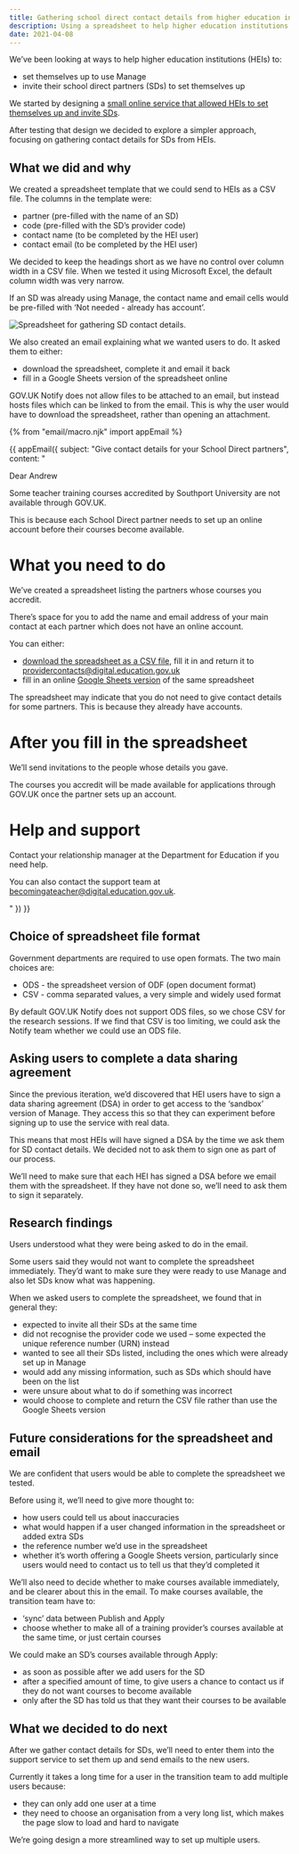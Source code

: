 ```yaml
---
title: Gathering school direct contact details from higher education institutions
description: Using a spreadsheet to help higher education institutions invite their school direct partners to use  Manage
date: 2021-04-08
---
```


We’ve been looking at ways to help higher education institutions (HEIs) to:

- set themselves up to use Manage
- invite their school direct partners (SDs) to set themselves up

We started by designing a [small online service that allowed HEIs to set themselves up and invite SDs](https://bat-design-history.netlify.app/manage-teacher-training-applications/self-service-registration/).

After testing that design we decided to explore a simpler approach, focusing on gathering contact details for SDs from HEIs.

## What we did and why

We created a spreadsheet template that we could send to HEIs as a CSV file. The columns in the template were:

- partner (pre-filled with the name of an SD)
- code (pre-filled with the SD’s provider code)
- contact name (to be completed by the HEI user)
- contact email (to be completed by the HEI user)

We decided to keep the headings short as we have no control over column width in a CSV file. When we tested it using Microsoft Excel, the default column width was very narrow.

If an SD was already using Manage, the contact name and email cells would be pre-filled with ‘Not needed - already has account’.

![Spreadsheet for gathering SD contact details.](sd-contact-details-spreadsheet.png "Spreadsheet for gathering SD contact details")

We also created an email explaining what we wanted users to do. It asked them to either:

- download the spreadsheet, complete it and email it back
- fill in a Google Sheets version of the spreadsheet online

<span>GOV.UK</span> Notify does not allow files to be attached to an email, but instead hosts files which can be linked to from the email. This is why the user would have to download the spreadsheet, rather than opening an attachment.

{% from "email/macro.njk" import appEmail %}

<!-- markdownlint-disable MD001 MD025 MD042 -->
{{ appEmail({
 subject: "Give contact details for your School Direct partners",
 content: "

Dear Andrew

Some teacher training courses accredited by Southport University are not available through GOV.​UK.

This is because each School Direct partner needs to set up an online account before their courses become available.

# What you need to do

We’ve created a spreadsheet listing the partners whose courses you accredit.

There’s space for you to add the name and email address of your main contact at each partner which does not have an online account.

You can either:

- [download the spreadsheet as a CSV file](#), fill it in and return it to providercontacts@digital.education.gov.uk
- fill in an online [Google Sheets version](#) of the same spreadsheet

The spreadsheet may indicate that you do not need to give contact details for some partners. This is because they already have accounts.

# After you fill in the spreadsheet

We’ll send invitations to the people whose details you gave.

The courses you accredit will be made available for applications through GOV.​UK once the partner sets up an account.

# Help and support

Contact your relationship manager at the Department for Education if you need help.

You can also contact the support team at becomingateacher@digital.education.gov.uk.

 "
}) }}
<!-- markdownlint-enable MD001 MD025 MD042 -->

## Choice of spreadsheet file format

Government departments are required to use open formats. The two main choices are:

- ODS - the spreadsheet version of ODF (open document format)
- CSV - comma separated values, a very simple and widely used format

By default <span>GOV.UK</span> Notify does not support ODS files, so we chose CSV for the research sessions. If we find that CSV is too limiting, we could ask the Notify team whether we could use an ODS file.

## Asking users to complete a data sharing agreement

Since the previous iteration, we’d discovered that HEI users have to sign a data sharing agreement (DSA) in order to get access to the ‘sandbox’ version of Manage. They access this so that they can experiment before signing up to use the service with real data.

This means that most HEIs will have signed a DSA by the time we ask them for SD contact details. We decided not to ask them to sign one as part of our process.

We’ll need to make sure that each HEI has signed a DSA before we email them with the spreadsheet. If they have not done so, we’ll need to ask them to sign it separately.

## Research findings

Users understood what they were being asked to do in the email.

Some users said they would not want to complete the spreadsheet immediately. They’d want to make sure they were ready to use Manage and also let SDs know what was happening.

When we asked users to complete the spreadsheet, we found that in general they:

- expected to invite all their SDs at the same time
- did not recognise the provider code we used – some expected the unique reference number (URN) instead
- wanted to see all their SDs listed, including the ones which were already set up in Manage
- would add any missing information, such as SDs which should have been on the list
- were unsure about what to do if something was incorrect
- would choose to complete and return the CSV file rather than use the Google Sheets version

## Future considerations for the spreadsheet and email

We are confident that users would be able to complete the spreadsheet we tested.

Before using it, we’ll need to give more thought to:

- how users could tell us about inaccuracies
- what would happen if a user changed information in the spreadsheet or added extra SDs
- the reference number we’d use in the spreadsheet
- whether it’s worth offering a Google Sheets version, particularly since users would need to contact us to tell us that they’d completed it

We’ll also need to decide whether to make courses available immediately, and be clearer about this in the email. To make courses available, the transition team have to:

- ‘sync’ data between Publish and Apply
- choose whether to make all of a training provider’s courses available at the same time, or just certain courses

We could make an SD’s courses available through Apply:

- as soon as possible after we add users for the SD
- after a specified amount of time, to give users a chance to contact us if they do not want courses to become available
- only after the SD has told us that they want their courses to be available

## What we decided to do next

After we gather contact details for SDs, we’ll need to enter them into the support service to set them up and send emails to the new users.

Currently it takes a long time for a user in the transition team to add multiple users because:

- they can only add one user at a time
- they need to choose an organisation from a very long list, which makes the page slow to load and hard to navigate

We’re going design a more streamlined way to set up multiple users.
